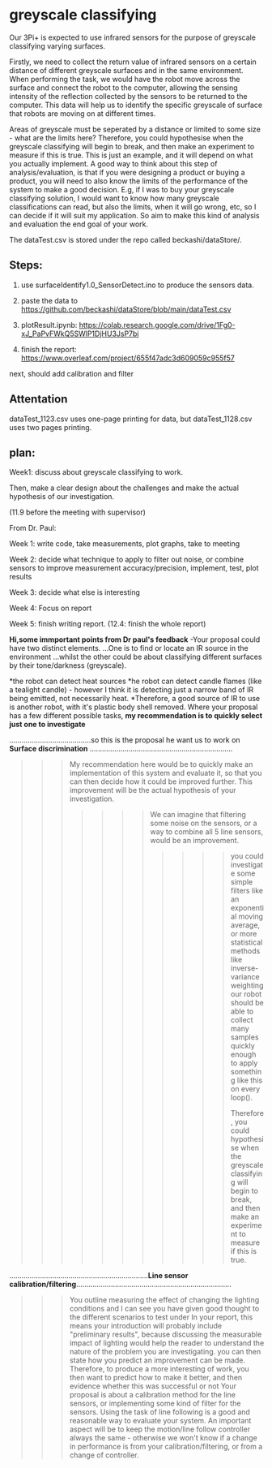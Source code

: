 # greyscale classifying #

Our 3Pi+ is expected to use infrared sensors for the purpose of greyscale classifying varying surfaces.

Firstly, we need to collect the return value of infrared sensors on a certain distance of different greyscale surfaces and in the same environment.
When performing the task, we would have the robot move across the surface and connect the robot to the computer, allowing the sensing intensity of the reflection collected by the sensors to be returned to the computer.
This data will help us to identify the specific greyscale of surface that robots are moving on at different times.

Areas of greyscale must be seperated by a distance or limited to some size - what are the limits here? Therefore, you could hypothesise when the greyscale classifying will begin to break, and then make an experiment to measure if this is true.  This is just an example, and it will depend on what you actually implement.  A good way to think about this step of analysis/evaluation, is that if you were designing a product or buying a product, you will need to also know the limits of the performance of the system to make a good decision.  E.g, if I was to buy your greyscale classifying solution, I would want to know how many greyscale classifications can read, but also the limits, when it will go wrong, etc, so I can decide if it will suit my application.   So aim to make this kind of analysis and evaluation the end goal of your work. 

The dataTest.csv is stored under the repo called beckashi/dataStore/.

## Steps:  ##
1. use surfaceIdentify1.0_SensorDetect.ino to produce the sensors data.


2. paste the data to https://github.com/beckashi/dataStore/blob/main/dataTest.csv


3. plotResult.ipynb: https://colab.research.google.com/drive/1Fg0-xJ_PaPvFWkQ5SWlP1DjHU3JsP7bi

4. finish the report: https://www.overleaf.com/project/655f47adc3d609059c955f57

next, should add calibration and filter

## Attentation ##
dataTest_1123.csv uses one-page printing for data, but dataTest_1128.csv uses two pages printing.

## plan:  ##
Week1: discuss about greyscale classifying to work. 

Then, make a clear design about the challenges and make the actual hypothesis of our investigation.

(11.9 before the meeting with supervisor)


From Dr. Paul:

Week 1: write code, take measurements, plot graphs, take to meeting

Week 2: decide what technique to apply to filter out noise, or combine sensors to improve measurement accuracy/precision, implement, test, plot results

Week 3: decide what else is interesting

Week 4: Focus on report

Week 5: finish writing report.
(12.4: finish the whole report)

**Hi,some immportant points from Dr paul's feedback**
-Your proposal could have two distinct elements.
  ...One is to find or locate an IR source in the environment
  ...whilst the other could be about classifying different surfaces by their tone/darkness (greyscale).

  *the robot can detect heat sources
  *he robot can detect candle flames (like a tealight candle) - however I think it is detecting just a narrow band of IR being emitted, not necessarily heat.
  *Therefore, a good source of IR to use is another robot, with it's plastic body shell removed.  Where your proposal has a few different possible tasks, **my recommendation is to quickly select just one to investigate**
  
........................................so this is the proposal he want us to work on **Surface discrimination** ......................................................................
>>> My recommendation here would be to quickly make an implementation of this system and evaluate it, so that you can then decide how it could be improved further.  This improvement will be the actual hypothesis of your investigation.
>>> >>>> We can imagine that filtering some noise on the sensors, or a way to combine all 5 line sensors, would be an improvement.
>>> >>>>
>>> >>>> >>>>you could investigate some simple filters like an exponential moving average, or more statistical methods like inverse-variance weighting
>>> >>>> >>>>our robot should be able to collect many samples quickly enough to apply something like this on every loop().
>>> >>>> >>>>
>>> >>>> >>>>Therefore, you could hypothesise when the greyscale classifying will begin to break, and then make an experiment to measure if this is true.

....................................................................**Line sensor calibration/filtering**............................................................................

>>>You outline measuring the effect of changing the lighting conditions and I can see you have given good thought to the different scenarios to test under
>>>In your report, this means your introduction will probably include "preliminary results", because discussing the measurable impact of lighting would help the reader to understand the nature of the problem you are investigating.
>>>you can then state how you predict an improvement can be made.   Therefore, to produce a more interesting of work, you then want to predict how to make it better, and then evidence whether this was successful or not
>>>Your proposal is about a calibration method for the line sensors, or implementing some kind of filter for the sensors. Using the task of line following is a good and reasonable way to evaluate your system.
>>>An important aspect will be to keep the motion/line follow controller always the same - otherwise we won't know if a change in performance is from your calibration/filtering, or from a change of controller.
>>>
